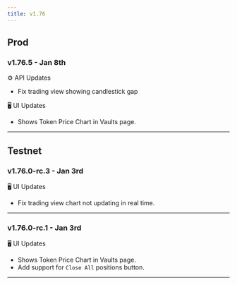 ```yaml
---
title: v1.76
---
```


## Prod
### v1.76.5 - Jan 8th

⚙️ API Updates
* Fix trading view showing candlestick gap

🖥️  UI Updates
* Shows Token Price Chart in Vaults page.
---


## Testnet
### v1.76.0-rc.3 - Jan 3rd

🖥️  UI Updates
* Fix trading view chart not updating in real time.
---

### v1.76.0-rc.1 - Jan 3rd

🖥️  UI Updates
* Shows Token Price Chart in Vaults page.
* Add support for `Close All` positions button.
---
